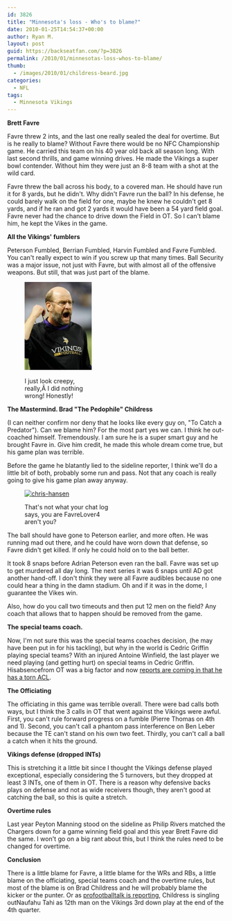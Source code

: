 ```yaml
---
id: 3826
title: "Minnesota's loss - Who's to blame?"
date: 2010-01-25T14:54:37+00:00
author: Ryan M.
layout: post
guid: https://backseatfan.com/?p=3826
permalink: /2010/01/minnesotas-loss-whos-to-blame/
thumb:
  - /images/2010/01/childress-beard.jpg
categories:
  - NFL
tags:
  - Minnesota Vikings
---
```


<div class="entry">
  <p>
    <strong>Brett Favre</strong>
  </p>

  <p>
    Favre threw 2 ints, and the last one really sealed the deal for overtime. But is he really to blame? Without Favre there would be no NFC Championship game. He carried this team on his 40 year old back all season long. With last second thrills, and game winning drives. He made the Vikings a super bowl contender. Without him they were just an 8-8 team with a shot at the wild card.
  </p>

  <p>
    Favre threw the ball across his body, to a covered man. He should have run it for 8 yards, but he didn't. Why didn't Favre run the ball? In his defense, he could barely walk on the field for one, maybe he knew he couldn't get 8 yards, and if he ran and got 2 yards it would have been a 54 yard field goal. Favre never had the chance to drive down the Field in OT. So I can't blame him, he kept the Vikes in the game.
  </p>

  <p>
    <strong>All the Vikings' fumblers</strong>
  </p>

  <p>
    Peterson Fumbled, Berrian Fumbled, Harvin Fumbled and Favre Fumbled. You can't really expect to win if you screw up that many times. Ball Security was a major issue, not just with Favre, but with almost all of the offensive weapons. But still, that was just part of the blame.
  </p><figure id="attachment_3828" style="width: 155px" class="wp-caption alignleft">

  <a href="/images/2010/01/childress-beard-234x300.jpg"><img class="size-full wp-image-3828      " title="childress-beard-234x300" src="/images/2010/01/childress-beard-234x300.jpg" alt="childress-beard-234x300" width="155" height="203" /></a><figcaption class="wp-caption-text">I just look creepy, really,Â I did nothing wrong! Honestly!</figcaption></figure>

  <p>
    <strong>The Mastermind. Brad "The Pedophile" Childress</strong>
  </p>

  <p>
    (I can neither confirm nor deny that he looks like every guy on, "To Catch a Predator").  Can we blame him? For the most part yes we can. I think he out-coached himself. Tremendously. I am sure he is a super smart guy and he brought Favre in. Give him credit, he made this whole dream come true, but his game plan was terrible.
  </p>

  <p style="text-align: left;">
    Before the game he blatantly lied to the sideline reporter, I think we'll do a little bit of both, probably some run and pass. Not that any coach is really going to give his game plan away anyway.
  </p><figure id="attachment_3829" style="width: 199px" class="wp-caption alignright">

  <a href="/images/2010/01/chris-hansen.jpg"><img class="size-full wp-image-3829  " title="chris-hansen" src="/images/2010/01/chris-hansen.jpg" alt="chris-hansen" width="199" height="169" srcset="/images/2010/01/chris-hansen.jpg 315w, /images/2010/01/chris-hansen-300x255.jpg 300w" sizes="(max-width: 199px) 100vw, 199px" /></a><figcaption class="wp-caption-text">That's not what your chat log says, you are FavreLover4 aren't you?</figcaption></figure>

  <p>
    The ball should have gone to Peterson earlier, and more often. He was running mad out there, and he could have worn down that defense, so Favre didn't get killed. If only he could hold on to the ball better.
  </p>

  <p>
    It took 8 snaps before Adrian Peterson even ran the ball. Favre was set up to get murdered all day long. The next series it was 6 snaps until AD got another hand-off. I don't think they were all Favre audibles because no one could hear a thing in the damn stadium. Oh and if it was in the dome, I guarantee the Vikes win.
  </p>

  <p>
    Also, how do you call two timeouts and then put 12 men on the field? Any coach that allows that to happen should be removed from the game.
  </p>

  <p>
    <strong>The special teams coach.</strong>
  </p>

  <p>
    Now, I'm not sure this was the special teams coaches decision, (he may have been put in for his tackling), but why in the world is Cedric Griffin playing special teams? With an injured Antoine Winfield, the last player we need playing (and getting hurt) on special teams in Cedric Griffin. Hisabsencefrom OT was a big factor and now <a href="http://profootballtalk.nbcsports.com/2010/01/25/vikings-fear-cedric-griffin-has-torn-acl/">reports are coming in that he has a torn ACL</a>.
  </p>

  <p>
    <strong>The Officiating</strong>
  </p>

  <p>
    The officiating in this game was terrible overall. There were bad calls both ways, but I think the 3 calls in OT that went against the Vikings were awful. First, you can't rule forward progress on a fumble (Pierre Thomas on 4th and 1). Second, you can't call a phantom pass interference on Ben Leber because the TE can't stand on his own two feet. Thirdly, you can't call a ball a catch when it hits the ground.
  </p>

  <p>
    <strong>Vikings defense (dropped INTs)</strong>
  </p>

  <p>
    This is stretching it a little bit since I thought the Vikings defense played exceptional, especially considering the 5 turnovers, but they dropped at least 3 INTs, one of them in OT. There is a reason why defensive backs plays on defense and not as wide receivers though, they aren't good at catching the ball, so this is quite a stretch.
  </p>

  <p>
    <strong>Overtime rules</strong>
  </p>

  <p>
    Last year Peyton Manning stood on the sideline as Philip Rivers matched the Chargers down for a game winning field goal and this year Brett Favre did the same. I won't go on a big rant about this, but I think the rules need to be changed for overtime.
  </p>

  <p>
    <strong>Conclusion</strong>
  </p>

  <p>
    There is a little blame for Favre, a little blame for the WRs and RBs, a little blame on the officiating, special teams coach and the overtime rules, but most of the blame is on Brad Childress and he will probably blame the kicker or the punter. Or as <a href="http://profootballtalk.nbcsports.com/2010/01/25/childress-says-tahi-was-twelfth-man/">profootballtalk is reporting</a>, Childress is singling outNaufahu Tahi as 12th man on the Vikings 3rd down play at the end of the 4th quarter.
  </p>
</div>
